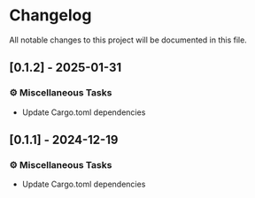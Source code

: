 # Changelog

All notable changes to this project will be documented in this file.

## [0.1.2] - 2025-01-31

### ⚙️ Miscellaneous Tasks

- Update Cargo.toml dependencies

<!-- generated by git-cliff -->
## [0.1.1] - 2024-12-19

### ⚙️ Miscellaneous Tasks

- Update Cargo.toml dependencies

<!-- generated by git-cliff -->
